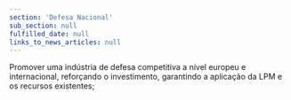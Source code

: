 ```yaml
---
section: 'Defesa Nacional'
sub_section: null
fulfilled_date: null
links_to_news_articles: null
---
```


Promover uma indústria de defesa competitiva a nível europeu e internacional, reforçando o investimento, garantindo a aplicação da LPM e os recursos existentes;